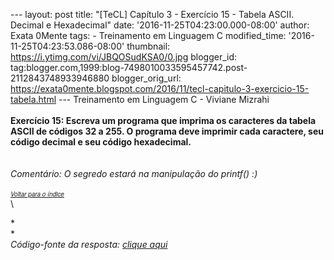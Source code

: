 --- layout: post title: "\[TeCL\] Capítulo 3 - Exercício 15 - Tabela
ASCII. Decimal e Hexadecimal" date: '2016-11-25T04:23:00.000-08:00'
author: Exata 0Mente tags: - Treinamento em Linguagem C modified\_time:
'2016-11-25T04:23:53.086-08:00' thumbnail:
https://i.ytimg.com/vi/JBQOSudKSA0/0.jpg blogger\_id:
tag:blogger.com,1999:blog-7498010033595457742.post-2112843748933946880
blogger\_orig\_url:
https://exata0mente.blogspot.com/2016/11/tecl-capitulo-3-exercicio-15-tabela.html
--- Treinamento em Linguagem C - Viviane Mizrahi\
\
**Exercício 15: Escreva um programa que imprima os caracteres da tabela
ASCII de códigos 32 a 255. O programa deve imprimir cada caractere, seu
código decimal e seu código hexadecimal.**\
\
\
*Comentário: O segredo estará na manipulação do printf() :)*\
*\
<span
style="font-family: &quot;helvetica neue&quot; , &quot;arial&quot; , &quot;helvetica&quot; , sans-serif;"><span
style="font-size: small;">[<span style="font-size: x-small;">*Voltar
para o ín<span
style="font-family: &quot;helvetica neue&quot; , &quot;arial&quot; , &quot;helvetica&quot; , sans-serif;">di<span
style="font-family: &quot;helvetica neue&quot; , &quot;arial&quot; , &quot;helvetica&quot; , sans-serif;">ce</span></span>*</span>](http://exata0mente.blogspot.com/2016/11/indice-do-blog.html)</span></span>*\
\
<div class="separator" style="clear: both; text-align: center;">

</div>

*\
*\
*Código-fonte da resposta: [clique aqui](http://adf.ly/1g5hZt)*
